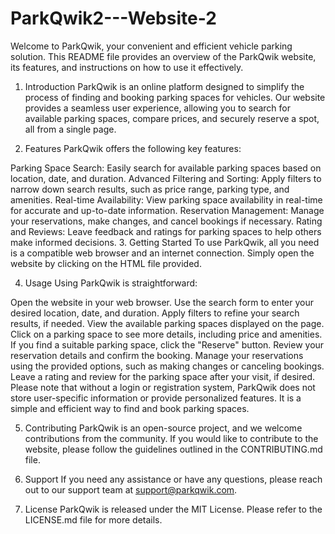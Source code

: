 # ParkQwik2---Website-2
Welcome to ParkQwik, your convenient and efficient vehicle parking solution. This README file provides an overview of the ParkQwik website, its features, and instructions on how to use it effectively.

1. Introduction
ParkQwik is an online platform designed to simplify the process of finding and booking parking spaces for vehicles. Our website provides a seamless user experience, allowing you to search for available parking spaces, compare prices, and securely reserve a spot, all from a single page.

2. Features
ParkQwik offers the following key features:

Parking Space Search: Easily search for available parking spaces based on location, date, and duration.
Advanced Filtering and Sorting: Apply filters to narrow down search results, such as price range, parking type, and amenities.
Real-time Availability: View parking space availability in real-time for accurate and up-to-date information.
Reservation Management: Manage your reservations, make changes, and cancel bookings if necessary.
Rating and Reviews: Leave feedback and ratings for parking spaces to help others make informed decisions.
3. Getting Started
To use ParkQwik, all you need is a compatible web browser and an internet connection. Simply open the website by clicking on the HTML file provided.

4. Usage
Using ParkQwik is straightforward:

Open the website in your web browser.
Use the search form to enter your desired location, date, and duration.
Apply filters to refine your search results, if needed.
View the available parking spaces displayed on the page.
Click on a parking space to see more details, including price and amenities.
If you find a suitable parking space, click the "Reserve" button.
Review your reservation details and confirm the booking.
Manage your reservations using the provided options, such as making changes or canceling bookings.
Leave a rating and review for the parking space after your visit, if desired.
Please note that without a login or registration system, ParkQwik does not store user-specific information or provide personalized features. It is a simple and efficient way to find and book parking spaces.

5. Contributing
ParkQwik is an open-source project, and we welcome contributions from the community. If you would like to contribute to the website, please follow the guidelines outlined in the CONTRIBUTING.md file.

6. Support
If you need any assistance or have any questions, please reach out to our support team at support@parkqwik.com.

7. License
ParkQwik is released under the MIT License. Please refer to the LICENSE.md file for more details.
